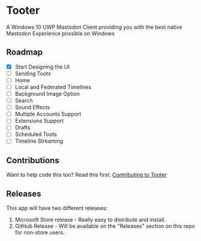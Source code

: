 # Tooter
A Windows 10 UWP Mastodon Client providing you with the best native Mastodon Experience possible on Windows

## Roadmap

- [X] Start Designing the UI
- [ ] Sending Toots
- [ ] Home
- [ ] Local and Federated Timelines
- [ ] Background Image Option
- [ ] Search
- [ ] Sound Effects
- [ ] Multiple Accounts Support
- [ ] Extensions Support
- [ ] Drafts
- [ ] Scheduled Toots
- [ ] Timeline Streaming

## Contributions
Want to help code this too? Read this first: [Contributing to Tooter](CONTRIBUTING.md)

## Releases
This app will have two different releases:
1. Microsoft Store release - Really easy to distribute and install.
2. GitHub Release - Will be available on the "Releases" section on this repo for non-store users.


